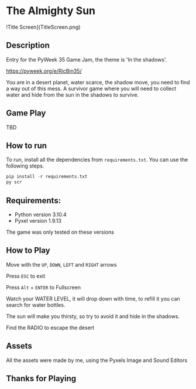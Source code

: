 # The Almighty Sun

!Title Screen](TitleScreen.png)

## Description
Entry for the PyWeek 35 Game Jam, the theme is 'In the shadows'.

https://pyweek.org/e/RicBin35/

You are in a desert planet, water scarce, the shadow move, you need to find a way out of this mess. A survivor game where you will need to collect water and hide from the sun in the shadows to survive.


## Game Play
TBD


## How to run
To run, install all the dependencies from `requirements.txt`. You can use the following steps.

```py
pip install -r requirements.txt
py scr
```


## Requirements:
- Python version 3.10.4
- Pyxel version 1.9.13

The game was only tested on these versions


## How to Play
Move with the `UP`, `DOWN`, `LEFT` and `RIGHT` arrows

Press `ESC` to exit

Press `Alt` + `ENTER` to Fullscreen

Watch your WATER LEVEL, it will drop down with time, to refill it you can search for water bottles.

The sun will make you thirsty, so try to avoid it and hide in the shadows.

Find the RADIO to escape the desert


## Assets
All the assets were made by me, using the Pyxels Image and Sound Editors


## Thanks for Playing
